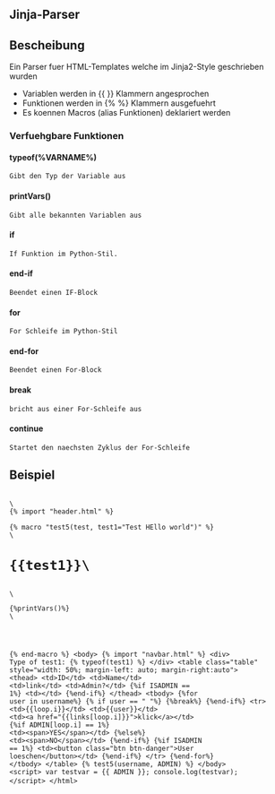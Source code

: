 ## Jinja-Parser

## Bescheibung
Ein Parser fuer HTML-Templates welche im Jinja2-Style geschrieben wurden
- Variablen werden in {{ }} Klammern angesprochen
- Funktionen werden in {% %} Klammern ausgefuehrt
- Es koennen Macros (alias Funktionen) deklariert werden

### Verfuehgbare Funktionen
#### typeof(\%VARNAME\%)
    Gibt den Typ der Variable aus
#### printVars()
    Gibt alle bekannten Variablen aus
#### if
    If Funktion im Python-Stil.
#### end-if
    Beendet einen IF-Block
#### for
    For Schleife im Python-Stil
#### end-for
    Beendet einen For-Block
#### break
    bricht aus einer For-Schleife aus
#### continue
    Startet den naechsten Zyklus der For-Schleife


## Beispiel

<pre>
<code>
\<html>
{% import "header.html" %}

{% macro "test5(test, test1="Test HEllo world")" %}
\<h1>{{test1}}\</h1>
\<pre>
{%printVars()%}
\</pre>
{% end-macro %}
\<body>
    {% import "navbar.html" %}
    \<div>
    Type of test1: {% typeof(test1) %}
    \</div>
    \<table class="table" style="width: 50%; margin-left: auto; margin-right:auto">
        \<thead>
            \<td>ID\</td>
            \<td>Name\</td>
            \<td>link\</td>
            \<td>Admin?\</td>
        {%if ISADMIN == 1%}
            \<td>\</td>
        {%end-if%}
        \</thead>
        \<tbody>
        {%for user in username%}
        {% if user == " "%}
        {%break%}
        {%end-if%}
            \<tr>
                \<td>{{loop.i}}\</td>
                \<td>{{user}}\</td>
                \<td>\<a href="{{links[loop.i]}}">klick\</a>\</td>
                {%if ADMIN[loop.i] == 1%}
                    \<td>\<span>YES\</span>\</td>
                {%else%}
                    \<td>\<span>NO\</span>\</td>
                {%end-if%}
                {%if ISADMIN == 1%}
                    \<td>\<button class="btn btn-danger">User loeschen\</button>\</td>
                {%end-if%}
            \</tr>
        {%end-for%}
        \</tbody>
    \</table>
    {% test5(username, ADMIN) %}
\</body>
\<script>
var testvar = {{ ADMIN }};
console.log(testvar);
\</script>
\</html>
</code>
</pre>
